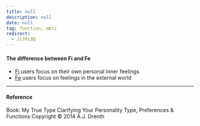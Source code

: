 ```yaml
---
title: null
description: null
date: null
tag: function, mbti
redirect:
  - /c7Pc3Q
---
```


#### The difference between Fi and Fe

- [Fi](obsidian://open?vault=dwarves&file=brain%2FHR%2FMBTI%2FIntroverted%20Feeling%20-%20Fi) users focus on their own personal inner feelings
- [Fe](obsidian://open?vault=dwarves&file=brain%2FHR%2FMBTI%2FExtroverted%20Feeling%20-%20Fe) users focus on feelings in the external world

---

#### Reference

Book: My True Type Clarifying Your Personality Type, Preferences & Functions Copyright © 2014 A.J. Drenth
